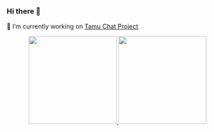 ### Hi there 👋

🔭 I’m currently working on <a href="https://github.com/Tamu-Chat">Tamu Chat Project</a>

<!--
**mustafaboleken/mustafaboleken** is a ✨ _special_ ✨ repository because its `README.md` (this file) appears on your GitHub profile.

Here are some ideas to get you started:

- 🔭 I’m currently working on ...
- 🌱 I’m currently learning ...
- 👯 I’m looking to collaborate on ...
- 🤔 I’m looking for help with ...
- 💬 Ask me about ...
- 📫 How to reach me: ...
- 😄 Pronouns: ...
- ⚡ Fun fact: ...
-->

<p align="center">
    <a href="https://www.linkedin.com/in/mustafa-boleken/" target="_blank">
        <img height="200em" src="https://github-readme-stats.vercel.app/api?username=mustafaboleken&count_private=true&show_icons=true&theme=vue"/>
        <img height="200em" src="https://github-readme-stats.vercel.app/api/top-langs/?username=mustafaboleken&theme=vue&hide=tex,css"/>
    </a>
</p>
